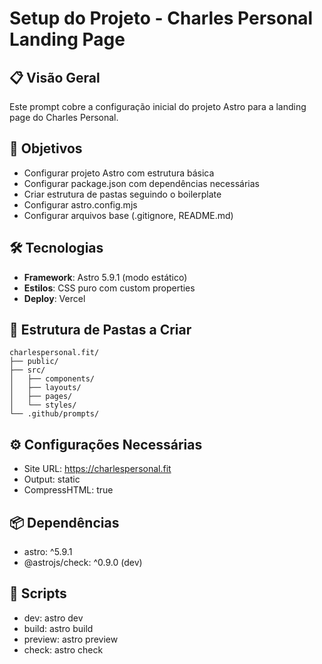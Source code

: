 # Setup do Projeto - Charles Personal Landing Page

## 📋 Visão Geral

Este prompt cobre a configuração inicial do projeto Astro para a landing page do Charles Personal.

## 🎯 Objetivos

- Configurar projeto Astro com estrutura básica
- Configurar package.json com dependências necessárias
- Criar estrutura de pastas seguindo o boilerplate
- Configurar astro.config.mjs
- Configurar arquivos base (.gitignore, README.md)

## 🛠️ Tecnologias

- **Framework**: Astro 5.9.1 (modo estático)
- **Estilos**: CSS puro com custom properties
- **Deploy**: Vercel

## 📁 Estrutura de Pastas a Criar

```
charlespersonal.fit/
├── public/
├── src/
│   ├── components/
│   ├── layouts/
│   ├── pages/
│   └── styles/
└── .github/prompts/
```

## ⚙️ Configurações Necessárias

- Site URL: https://charlespersonal.fit
- Output: static
- CompressHTML: true

## 📦 Dependências

- astro: ^5.9.1
- @astrojs/check: ^0.9.0 (dev)

## 🚀 Scripts

- dev: astro dev
- build: astro build
- preview: astro preview
- check: astro check